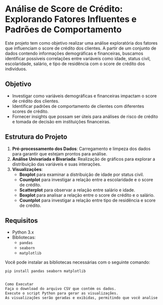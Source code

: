 # Análise de Score de Crédito: Explorando Fatores Influentes e Padrões de Comportamento

Este projeto tem como objetivo realizar uma análise exploratória dos fatores que influenciam o score de crédito dos clientes. A partir de um conjunto de dados contendo informações demográficas e financeiras, buscamos identificar possíveis correlações entre variáveis como idade, status civil, escolaridade, salário, e tipo de residência com o score de crédito dos indivíduos.

## Objetivo

- Investigar como variáveis demográficas e financeiras impactam o score de crédito dos clientes.
- Identificar padrões de comportamento de clientes com diferentes scores de crédito.
- Fornecer insights que possam ser úteis para análises de risco de crédito e tomada de decisão em instituições financeiras.

## Estrutura do Projeto

1. **Pré-processamento dos Dados**: Carregamento e limpeza dos dados para garantir que estejam prontos para análise.
2. **Análise Univariada e Bivariada**: Realização de gráficos para explorar a distribuição das variáveis e suas interações.
3. **Visualizações**:
    - **Boxplot** para examinar a distribuição de idade por status civil.
    - **Countplot** para investigar a relação entre a escolaridade e o score de crédito.
    - **Scatterplot** para observar a relação entre salário e idade.
    - **Boxplot** para analisar a relação entre o score de crédito e o salário.
    - **Countplot** para investigar a relação entre tipo de residência e score de crédito.

## Requisitos

- Python 3.x
- Bibliotecas:
  - `pandas`
  - `seaborn`
  - `matplotlib`

Você pode instalar as bibliotecas necessárias com o seguinte comando:

```bash
pip install pandas seaborn matplotlib


Como Executar
Faça o download do arquivo CSV que contém os dados.
Execute o script Python para gerar as visualizações.
As visualizações serão geradas e exibidas, permitindo que você analise a distribuição das variáveis e suas interações.



